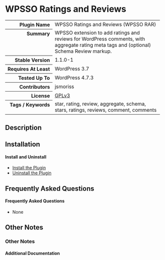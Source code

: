 <h1>WPSSO Ratings and Reviews</h1>

<table>
<tr><th align="right" valign="top" nowrap>Plugin Name</th><td>WPSSO Ratings and Reviews (WPSSO RAR)</td></tr>
<tr><th align="right" valign="top" nowrap>Summary</th><td>WPSSO extension to add ratings and reviews for WordPress comments, with aggregate rating meta tags and (optional) Schema Review markup.</td></tr>
<tr><th align="right" valign="top" nowrap>Stable Version</th><td>1.1.0-1</td></tr>
<tr><th align="right" valign="top" nowrap>Requires At Least</th><td>WordPress 3.7</td></tr>
<tr><th align="right" valign="top" nowrap>Tested Up To</th><td>WordPress 4.7.3</td></tr>
<tr><th align="right" valign="top" nowrap>Contributors</th><td>jsmoriss</td></tr>
<tr><th align="right" valign="top" nowrap>License</th><td><a href="https://www.gnu.org/licenses/gpl.txt">GPLv3</a></td></tr>
<tr><th align="right" valign="top" nowrap>Tags / Keywords</th><td>star, rating, review, aggregate, schema, stars, ratings, reviews, comment, comments</td></tr>
</table>

<h2>Description</h2>




<h2>Installation</h2>

<h4>Install and Uninstall</h4>

<ul>
<li><a href="https://wpsso.com/codex/plugins/wpsso-ratings-and-reviews/installation/install-the-plugin/">Install the Plugin</a></li>
<li><a href="https://wpsso.com/codex/plugins/wpsso-ratings-and-reviews/installation/uninstall-the-plugin/">Uninstall the Plugin</a></li>
</ul>


<h2>Frequently Asked Questions</h2>

<h4>Frequently Asked Questions</h4>

<ul>
<li>None</li>
</ul>


<h2>Other Notes</h2>

<h3>Other Notes</h3>
<h4>Additional Documentation</h4>

